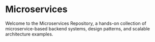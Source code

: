 # Microservices
Welcome to the Microservices Repository, a hands-on collection of microservice-based backend systems, design patterns, and scalable architecture examples. 
